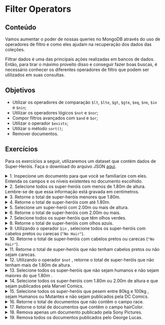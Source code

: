 # Filter Operators
## Conteúdo
Vamos aumentar o poder de nossas queries no MongoDB através do uso de operadores de filtro e como eles ajudam na recuperação dos dados das coleções.

Filtrar dados é uma das principais ações realizadas em bancos de dados. Então, para tirar o máximo proveito disso e conseguir fazer boas buscas, é necessário conhecer os diferentes operadores de filtro que podem ser utilizados em suas consultas.
## Objetivos
- Utilizar os operadores de comparação `$lt`, `$lte`, `$gt`, `$gte`, `$eq`, `$ne`, `$in` e `$nin`;
- Utilizar os operadores lógicos `$not` e `$nor`;
- Compor filtros avançados com `$and` e `$or`;
- Utilizar o operador `$exists`;
- Utilizar o método `sort()`;
- Remover documentos.

## Exercícios
Para os exercícios a seguir, utilizaremos um dataset que contém dados de Super-Heróis. Faça o download do arquivo JSON [aqui](https://course.betrybe.com//back-end/mongodb/superheroes.json).

<details>
  <summary>1. Inspecione um documento para que você se familiarize com eles. Entenda os campos e os níveis existentes no documento escolhido.</summary>

```
mongoimport --db class --collection superheroes <caminho_do_arquivo>
  ```
 ```
use class;

db.superheroes.count();
  ``` 

</details>
<details>
  <summary>2. Selecione todos os super-heróis com menos de 1.80m de altura. Lembre-se de que essa informação está gravada em centímetros.</summary>

```
db.superheroes.find({ "aspects.height": { $lt: 180 } })
  ```

</details>
<details>
  <summary>3. Retorne o total de super-heróis menores que 1.80m.</summary>

```
db.superheroes.find({ "aspects.height": { $lt: 180 } }).count()
  ```

</details>
<details>
  <summary>4. Retorne o total de super-heróis com até 1.80m.</summary>

```
db.superheroes.find({ "aspects.height": { $lte: 180 } }).count()

  ```

</details>
<details>
  <summary>5. Selecione um super-herói com 2.00m ou mais de altura.</summary>

```
db.superheroes.findOne({ "aspects.height": { $gte: 180 } })
  ```

</details>
<details>
  <summary>6. Retorne o total de super-heróis com 2.00m ou mais.</summary>

```
db.superheroes.find({ "aspects.height": { $gte: 180 } }).count()
  ```

</details>
<details>
  <summary>7. Selecione todos os super-heróis que têm olhos verdes.</summary>

```
db.superheroes.find({ "aspects.eyeColor": "green" })
  ```

</details>
<details>
  <summary>8. Retorne o total de super-heróis com olhos azuis.</summary>

```
db.superheroes.find({ "aspects.eyeColor": "blue" }).count()
  ```

</details>
<details>
  <summary>9. Utilizando o operador <code>$in</code> , selecione todos os super-heróis com cabelos pretos ou carecas (<code>"No Hair"</code>).</summary>

```
db.superheroes.find({ "aspects.hairColor": { $in: ["black", "No Hair"] } })
  ```

</details>
<details>
  <summary>10. Retorne o total de super-heróis com cabelos pretos ou carecas (<code>"No Hair"</code>).</summary>

```
db.superheroes.find({ "aspects.hairColor": { $in: ["black", "No Hair"] } }).count()
  ```

</details>
<details>
  <summary>11. Retorne o total de super-heróis que não tenham cabelos pretos ou não sejam carecas.</summary>

```
db.superheroes.find({ "aspects.hairColor": { $nin: ["black", "No Hair"] } }).count()
  ```

</details>
<details>
  <summary>12. Utilizando o operador <code>$not</code> , retorne o total de super-heróis que não tenham mais de 1.80m de altura.</summary>

```
db.superheroes.find({ "aspects.height": { $not: { $gt: 180 } } }).count()
  ```

</details>
<details>
  <summary>13. Selecione todos os super-heróis que não sejam humanos e não sejam maiores do que 1.80m .</summary>

```
db.superheroes.find({$and: [{ race: { $nin:["Human"] } }, { "aspects.height": { $not: { $gt: 180 } } }] })
  ```

</details>
<details>
  <summary>14. Selecione todos os super-heróis com 1.80m ou 2.00m de altura e que sejam publicados pela Marvel Comics.</summary>

```
db.superheroes.find({ $and: [{ "aspects.height": { $in: [180, 200] } }, { publisher: "Marvel Comics" }] }) 
  ```

</details>
<details>
  <summary>15. Selecione todos os super-heróis que pesem entre 80kg e 100kg , sejam Humanos ou Mutantes e não sejam publicados pela DC Comics.</summary>

```
db.superheroes.find({ $and: [{ "aspects.weight": { $gte: 80 } }, { "aspects.weight": { $lte: 100 } }, { publisher: { $nin: ["DC Comics"] } }, { race: { $in: ["Human", "Mutant"] } } ]})
  ```

</details>
<details>
  <summary>16. Retorne o total de documentos que não contêm o campo race.</summary>

```
db.superheroes.find({ race: { $exists: true } }).count()
  ```

</details>
<details>
  <summary>17. Retorne o total de documentos que contêm o campo hairColor.</summary>

```
b.superheroes.find({ "aspects.hairColor": { $exists: true } }).count()
  ```

</details>
<details>
  <summary>18. Remova apenas um documento publicado pela Sony Pictures.</summary>

```
db.getCollection("superheroes").deleteOne({ publisher: "Sony Pictures" })
  ```

</details>
<details>
  <summary>19. Remova todos os documentos publicados pelo George Lucas.</summary>

```
db.getCollection("superheroes").deleteMany({ publisher: "George Lucas" })
  ```

</details>
